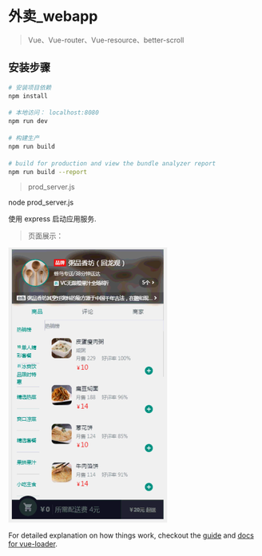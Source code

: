# 外卖_webapp

> Vue、Vue-router、Vue-resource、better-scroll

## 安装步骤

``` bash
# 安装项目依赖
npm install

# 本地访问： localhost:8080
npm run dev

# 构建生产
npm run build

# build for production and view the bundle analyzer report
npm run build --report
```

>  prod_server.js

node prod_server.js

使用 express 启动应用服务.

> 页面展示：

![vue页面][vue]

[vue]: <./md_01.gif> "vue构建的页面"

For detailed explanation on how things work, checkout the [guide](http://vuejs-templates.github.io/webpack/) and [docs for vue-loader](http://vuejs.github.io/vue-loader).
